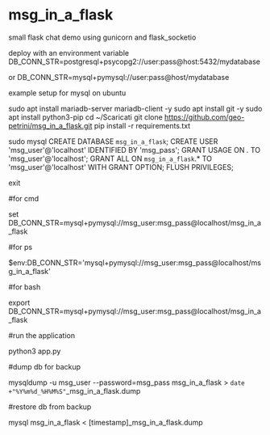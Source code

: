 # msg_in_a_flask
small flask chat demo using gunicorn and flask_socketio


deploy with an environment variable 
DB_CONN_STR=postgresql+psycopg2://user:pass@host:5432/mydatabase

or 
DB_CONN_STR=mysql+pymysql://user:pass@host/mydatabase



example setup for mysql on ubuntu

sudo apt install mariadb-server mariadb-client -y
sudo apt install git -y
sudo apt install python3-pip
cd ~/Scaricati
git clone https://github.com/geo-petrini/msg_in_a_flask.git
pip install -r requirements.txt

sudo mysql
CREATE DATABASE `msg_in_a_flask`;
CREATE USER 'msg_user'@'localhost' IDENTIFIED BY 'msg_pass';
GRANT USAGE ON *.* TO 'msg_user'@'localhost';
GRANT ALL  ON `msg_in_a_flask`.* TO 'msg_user'@'localhost' WITH GRANT OPTION;
FLUSH PRIVILEGES;

exit

#for cmd

set DB_CONN_STR=mysql+pymysql://msg_user:msg_pass@localhost/msg_in_a_flask

#for ps

$env:DB_CONN_STR='mysql+pymysql://msg_user:msg_pass@localhost/msg_in_a_flask'

#for bash

export DB_CONN_STR=mysql+pymysql://msg_user:msg_pass@localhost/msg_in_a_flask

#run the application

python3 app.py


#dump db for backup

mysqldump -u msg_user --password=msg_pass msg_in_a_flask > `date +"%Y%m%d_%H%M%S"`_msg_in_a_flask.dump

#restore db from backup

mysql msg_in_a_flask < [timestamp]_msg_in_a_flask.dump

